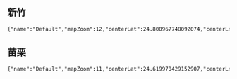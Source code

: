 
## 新竹
```mapview
{"name":"Default","mapZoom":12,"centerLat":24.800967748092074,"centerLng":120.9997558523901,"query":"","chosenMapSource":0}
```

## 苗栗
```mapview
{"name":"Default","mapZoom":11,"centerLat":24.619970429152907,"centerLng":120.86059570312501,"query":"","chosenMapSource":0}
```

